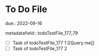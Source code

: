 # To Do File

due:: 2022-09-16

metadatafield:: todoTestFile_177\_79

- [ ] Task of todoTestFile_177 1 [[Query me]]
- [ ] Task of todoTestFile_177 2
